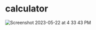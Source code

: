 # calculator
![Screenshot 2023-05-22 at 4 33 43 PM](https://github.com/muhasina-sinu/calculator/assets/121364702/41a50dfc-6061-40ec-b49a-4382f9975376)
